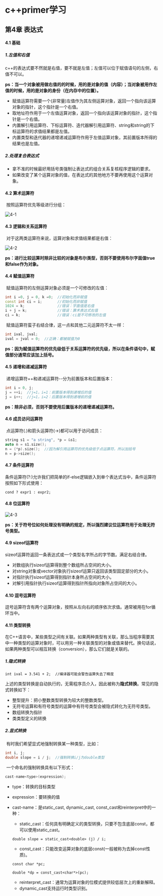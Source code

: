 # c++primer学习

## 第4章 表达式

#### 4.1 基础

##### 1.左值和右值

​    c++的表达式要不然就是右值，要不就是左值；左值可以位于赋值语句的左侧，右值不可以。

​    **ps：当一个对象被用做右值的的时候，用的是对象的值（内容）；当对象被用作左值的时候，用的是对象的身份（在内存中的位置）。**

-  赋值运算符需要一个(非常量)左值作为其左侧运算对象，返回一个指向该运算对象的指针，这个指针是一个右值。
-  取地址符作用于一个左值运算对象，返回一个指向该运算对象的指针，这个指针是一个右值。
-  内置解引用运算符、下标运算符、迭代器解引用运算符、string和string的下标运算符的求值结果都是左值。
-  内置类型和迭代器的递增递减运算符作用于左值运算对象，其前置版本所得的结果也是左值。

##### 2.处理复合表达式

- 拿不准的时候最好用括号类强制让表达式的组合关系复核程序逻辑的要求。
- 如果改变了某个运算对象的值，在表达式的其他地方不要再使用这个运算对象。

#### 4.2 算术运算符

​    按照运算符优先等级进行分组：

![4-1](E:\朱智博-文件杂项\c++\c++primer学习图片\4-1.png)

#### 4.3 逻辑和关系运算符

​    对于这两类运算符来说，运算对象和求值结果都是右值：

![4-2](E:\朱智博-文件杂项\c++\c++primer学习图片\4-2.png)

​    **ps：进行比较运算时除非比较的对象是布尔类型，否则不要使用布尔字面值true和false作为对象。**

#### 4.4 赋值运算符

​    赋值运算符的左侧运算对象必须是一个可修改的左值：

```c++
int i =0, j = 0, k =0;  //初始化而非赋值
const int ci = i;       //初始化而非赋值
1024 = k;               //错误：字面值是右值
i + j = k;              //错误：算术表达式右值
ci = k;                 //错误：ci是不可修改的左值
```

​    赋值运算符蛮子右结合律，这一点和其他二元运算符不太一样：

```c++
int ival, jval;   
ival = jval = 0;  //正确：都被赋值为0
```

​    **ps：因为赋值运算符的优先级低于关系运算符的优先级，所以在条件语句中，赋值部分通常应该加上括号。**

#### 4.5 递增和递减运算符

​    递增运算符++和递减运算符--分为前置版本和后置版本：

```c++
int i = 0, j;
j = ++i;  //j=1，i=1：前置版本得到递增后的值
j = i++;  //j=1，i=2：后置版本得到递增前的值
```

​    **ps：除非必须，否则不要使用后置版本的递增递减运算符。**

#### 4.6 成员访问运算符

​    点运算符(.)和箭头运算符(->)都可以用于访问成员：

```c++
string s1 = "a string", *p = &s1;
auto n = s1.size();
n = (*p).size();  //因为解引用运算符的优先级低于点运算符，所以加括号
n = p->size();
```

#### 4.7 条件运算符

​    条件运算符(?:)允许我们把简单的if-else逻辑嵌入到单个表达式当中，条件运算符按照如下形式使用：

`cond ? expr1 : expr2;`

#### 4.8 位运算符

![4-3](E:\朱智博-文件杂项\c++\c++primer学习图片\4-3.png)

​    **ps：关于符号位如何处理没有明确的规定，所以强烈建议位运算符用于处理无符号类型。**

#### 4.9 sizeof运算符

​    sizeof运算符返回一条表达式或一个类型名字所占的字节数。满足右结合律。

- 对数组执行sizeof运算得到整个数组所占空间的大小。
- 对string对象或vector对象执行sizeof运算只返回该类型固定部分的大小。
- 对指针执行sizeof运算得到指针本身所占空间的大小。
- 对解引用指针执行sizeof运算得到指针所指向对象所占空间的大小。

#### 4.10 逗号运算符

​    逗号运算符含有两个运算对象，按照从左向右的顺序依次求值。通常被用在for循环当中。

#### 4.11 类型转换

​    在C++语言中，某些类型之间有关联。如果两种类型有关联，那么当程序需要其中一种类型的运算对象时，可以用另一种关联类型的对象或值来替代。换句话说，如果两种类型可以相互转换（conversion），那么它们就是关联的。

##### 1.隐式转换

`int ival = 3.541 + 2;  //编译器可能会警告运算失去了精度`

​    上述的类型转换是自动执行的，无需程序员介入，因此被称为**隐式转换**。常见的隐式转换如下：

- 整型提升：把小整数类型转换为较大的整数类型。
- 无符号运算和有符号类型的运算中有符号类型会被隐式转化为无符号类型。
- 数组转换为指针
- 类类型定义的转换

##### 2.显式转换

​    有时我们希望显式地强制转换某一种类型，比如：

```c++
int i, j;
double slope = i / j;  //强制转换i/j为double类型
```

​    一个命名的强制转换具有以下形式：

```c++
cast-name<type>(expression);
```

- type：转换的目标类型

- expression：要转换的值

- cast-name：是static_cast, dynamic_cast, const_cast和reinterpret中的一种：

  - static_cast：任何具有明确定义的类型转换，只要不包含底层const，都可以使用static_cast。

  `double slope = static_cast<double> (j) / i;`

  - const_cast：只能改变运算对象的底层const(一般被称为去掉const性质)。

  `const char *pc;` 

  ``double *dp = const_cast<char*>(pc); ``

  - reinterpret_cast：通常为运算对象的位模式提供较低层次上的重新解释。
  - dynamic_cast支持运行时类型识别。

  ​